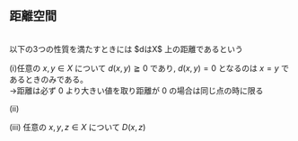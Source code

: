 











## 距離空間

<br>
以下の3つの性質を満たすときには $dはX$ 上の距離であるという

(i)任意の $x,y \in X$ について $d(x,y) \geqq 0$ であり, $d(x,y) = 0$ となるのは $x=y$ であるときのみである。<br>
→距離は必ず $0$ より大きい値を取り距離が $0$ の場合は同じ点の時に限る

(ii)

(iii) 任意の $x,y,z \in X$ について $D(x,z)$